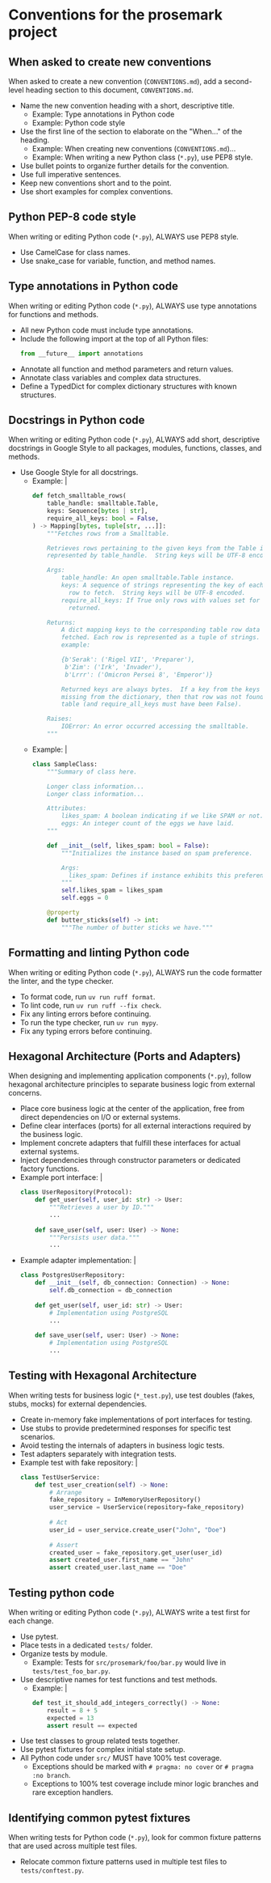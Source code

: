 # Conventions for the prosemark project

## When asked to create new conventions

When asked to create a new convention (`CONVENTIONS.md`), add a second-level
heading section to this document, `CONVENTIONS.md`.

- Name the new convention heading with a short, descriptive title.
  - Example: Type annotations in Python code
  - Example: Python code style
- Use the first line of the section to elaborate on the "When..." of the heading.
  - Example: When creating new conventions (`CONVENTIONS.md`)...
  - Example: When writing a new Python class (`*.py`), use PEP8 style.
- Use bullet points to organize further details for the convention.
- Use full imperative sentences.
- Keep new conventions short and to the point.
- Use short examples for complex conventions.


## Python PEP-8 code style

When writing or editing Python code (`*.py`), ALWAYS use PEP8 style.

- Use CamelCase for class names.
- Use snake_case for variable, function, and method names.


## Type annotations in Python code

When writing or editing Python code (`*.py`), ALWAYS use type annotations for functions
and methods.

- All new Python code must include type annotations.
- Include the following import at the top of all Python files:
  ```python
  from __future__ import annotations
  ```
- Annotate all function and method parameters and return values.
- Annotate class variables and complex data structures.
- Define a TypedDict for complex dictionary structures with known structures.


## Docstrings in Python code

When writing or editing Python code (`*.py`), ALWAYS add short, descriptive
docstrings in Google Style to all packages, modules, functions, classes, and
methods.

- Use Google Style for all docstrings.
  - Example: |
    ```python
    def fetch_smalltable_rows(
        table_handle: smalltable.Table,
        keys: Sequence[bytes | str],
        require_all_keys: bool = False,
    ) -> Mapping[bytes, tuple[str, ...]]:
        """Fetches rows from a Smalltable.

        Retrieves rows pertaining to the given keys from the Table instance
        represented by table_handle.  String keys will be UTF-8 encoded.

        Args:
            table_handle: An open smalltable.Table instance.
            keys: A sequence of strings representing the key of each table
              row to fetch.  String keys will be UTF-8 encoded.
            require_all_keys: If True only rows with values set for all keys will be
              returned.

        Returns:
            A dict mapping keys to the corresponding table row data
            fetched. Each row is represented as a tuple of strings. For
            example:

            {b'Serak': ('Rigel VII', 'Preparer'),
             b'Zim': ('Irk', 'Invader'),
             b'Lrrr': ('Omicron Persei 8', 'Emperor')}

            Returned keys are always bytes.  If a key from the keys argument is
            missing from the dictionary, then that row was not found in the
            table (and require_all_keys must have been False).

        Raises:
            IOError: An error occurred accessing the smalltable.
        """
    ```
  - Example: |
    ```python
    class SampleClass:
        """Summary of class here.

        Longer class information...
        Longer class information...

        Attributes:
            likes_spam: A boolean indicating if we like SPAM or not.
            eggs: An integer count of the eggs we have laid.
        """

        def __init__(self, likes_spam: bool = False):
            """Initializes the instance based on spam preference.

            Args:
              likes_spam: Defines if instance exhibits this preference.
            """
            self.likes_spam = likes_spam
            self.eggs = 0

        @property
        def butter_sticks(self) -> int:
            """The number of butter sticks we have."""
    ```


## Formatting and linting Python code

When writing or editing Python code (`*.py`), ALWAYS run the code formatter the linter,
and the type checker.

- To format code, run `uv run ruff format`.
- To lint code, run `uv run ruff --fix check`.
- Fix any linting errors before continuing.
- To run the type checker, run `uv run mypy`.
- Fix any typing errors before continuing.


## Hexagonal Architecture (Ports and Adapters)

When designing and implementing application components (`*.py`), follow hexagonal architecture principles to separate business logic from external concerns.

- Place core business logic at the center of the application, free from direct dependencies on I/O or external systems.
- Define clear interfaces (ports) for all external interactions required by the business logic.
- Implement concrete adapters that fulfill these interfaces for actual external systems.
- Inject dependencies through constructor parameters or dedicated factory functions.
- Example port interface: |
  ```python
  class UserRepository(Protocol):
      def get_user(self, user_id: str) -> User:
          """Retrieves a user by ID."""
          ...
      
      def save_user(self, user: User) -> None:
          """Persists user data."""
          ...
  ```
- Example adapter implementation: |
  ```python
  class PostgresUserRepository:
      def __init__(self, db_connection: Connection) -> None:
          self.db_connection = db_connection
          
      def get_user(self, user_id: str) -> User:
          # Implementation using PostgreSQL
          ...
      
      def save_user(self, user: User) -> None:
          # Implementation using PostgreSQL
          ...
  ```


## Testing with Hexagonal Architecture

When writing tests for business logic (`*_test.py`), use test doubles (fakes, stubs, mocks) for external dependencies.

- Create in-memory fake implementations of port interfaces for testing.
- Use stubs to provide predetermined responses for specific test scenarios.
- Avoid testing the internals of adapters in business logic tests.
- Test adapters separately with integration tests.
- Example test with fake repository: |
  ```python
  class TestUserService:
      def test_user_creation(self) -> None:
          # Arrange
          fake_repository = InMemoryUserRepository()
          user_service = UserService(repository=fake_repository)
          
          # Act
          user_id = user_service.create_user("John", "Doe")
          
          # Assert
          created_user = fake_repository.get_user(user_id)
          assert created_user.first_name == "John"
          assert created_user.last_name == "Doe"
  ```


## Testing python code

When writing or editing Python code (`*.py`), ALWAYS write a test first for each change.

- Use pytest.
- Place tests in a dedicated `tests/` folder.
- Organize tests by module.
  - Example: Tests for `src/prosemark/foo/bar.py` would live in `tests/test_foo_bar.py`.
- Use descriptive names for test functions and test methods.
  - Example: |
    ```python
    def test_it_should_add_integers_correctly() -> None:
        result = 8 + 5
        expected = 13
        assert result == expected
    ```
- Use test classes to group related tests together.
- Use pytest fixtures for complex initial state setup.
- All Python code under `src/` MUST have 100% test coverage.
  - Exceptions should be marked with `# pragma: no cover` or `# pragma :no branch`.
  - Exceptions to 100% test coverage include minor logic branches and rare exception handlers.


## Identifying common pytest fixtures

When writing tests for Python code (`*.py`), look for common fixture patterns
that are used across multiple test files.

- Relocate common fixture patterns used in multiple test files to `tests/conftest.py`.
